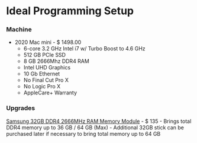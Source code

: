 # Ideal Programming Setup

### Machine

* 2020 Mac mini - $ 1498.00
	- 6-core 3.2 GHz Intel i7 w/ Turbo Boost to 4.6 GHz
	- 512 GB PCIe SSD
	- 8 GB 2666Mhz DDR4 RAM
	- Intel UHD Graphics
	- 10 Gb Ethernet
	- No Final Cut Pro X
	- No Logic Pro X
	- AppleCare+ Warranty

### Upgrades

[Samsung 32GB DDR4 2666MHz RAM Memory Module](https://www.amazon.com/gp/product/B07N124XDS/ref=ox_sc_act_title_3?smid=AHJ6HS5PQ4QLI&psc=1) - $ 135
	- Brings total DDR4 memory up to 36 GB / 64 GB (Max)
	- Additional 32GB stick can be purchased later if necessary to bring total memory up to 64 GB




